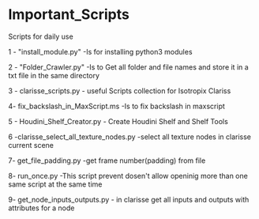 # Important_Scripts
Scripts for daily use

1 - "install_module.py"        -Is for installing python3 modules 


2 - "Folder_Crawler.py"        -Is to Get all folder and file names and store it in a txt file in the same directory


3 - clarisse_scripts.py         - useful Scripts collection for Isotropix Clariss

4- fix_backslash_in_MaxScript.ms -Is to fix backslash in maxscript 

5 - Houdini_Shelf_Creator.py    - Create Houdini Shelf and Shelf Tools

6 -clarisse_select_all_texture_nodes.py	-select all texture nodes in clarisse current scene

7- get_file_padding.py                -get frame number(padding) from file

8- run_once.py                    -This script prevent dosen't allow openinig more than one same script at the same time 

9- get_node_inputs_outputs.py     - in clarisse get all inputs and outputs with attributes for a node 
